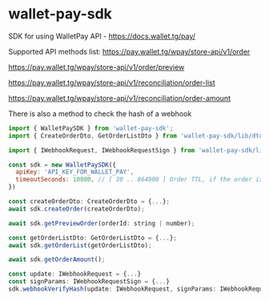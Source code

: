 # wallet-pay-sdk

SDK for using WalletPay API - https://docs.wallet.tg/pay/

Supported API methods list:
https://pay.wallet.tg/wpay/store-api/v1/order

https://pay.wallet.tg/wpay/store-api/v1/order/preview

https://pay.wallet.tg/wpay/store-api/v1/reconciliation/order-list

https://pay.wallet.tg/wpay/store-api/v1/reconciliation/order-amount


There is also a method to check the hash of a webhook

```js
import { WalletPaySDK } from 'wallet-pay-sdk';
import { CreateOrderDto, GetOrderListDto } from 'wallet-pay-sdk/lib/dto';

import { IWebhookRequest, IWebhookRequestSign } from 'wallet-pay-sdk/lib/type'

const sdk = new WalletPaySDK({
  apiKey: 'API_KEY_FOR_WALLET_PAY',
  timeoutSeconds: 10800, // [ 30 .. 864000 ] Order TTL, if the order is not paid within the timeout period
})

const createOrderDto: CreateOrderDto = {...};
await sdk.createOrder(createOrderDto);

await sdk.getPreviewOrder(orderId: string | number);

const getOrderListDto: GetOrderListDto = {...};
await sdk.getOrderList(getOrderListDto);

await sdk.getOrderAmount();

const update: IWebhookRequest = {...}
const signParams: IWebhookRequestSign = {...}
sdk.webhookVerifyHash(update: IWebhookRequest, signParams: IWebhookRequestSign)

```
